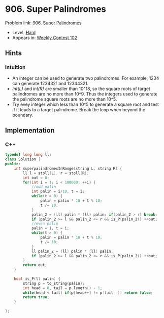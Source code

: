 # 906. Super Palindromes

Problem link: [906. Super Palindromes](https://leetcode.com/problems/super-palindromes/description/)

* Level: [Hard](https://leetcode.com/problemset/all/?difficulty=Hard)
* Appears in: [Weekly Contest 102](https://leetcode.com/contest/weekly-contest-102)

## Hints 

### Intuition

* An integer can be used to generate two palindromes. For example, 1234 can generate 1234321 and 12344321.
* *int(L)* and *int(R)* are smaller than 10^18, so the square roots of target palindromes are no more than 10^9. Thus the integers used to generate the palindrome square roots are no more than 10^5.
* Try evey integer which less than 10^5 to generate a square root and test if it leads to a target palindrome. Break the loop when beyond the boundary.

## Implementation

### C++
```C++
typedef long long ll;
class Solution {
public:
    int superpalindromesInRange(string L, string R) {
        ll l = stoll(L), r = stoll(R);
        int out = 0;
        for(int i = 1; i < 100000; ++i) {
            //odd palin
            int palin = i/10, t = i;
            while(t > 0) {
                palin = palin * 10 + t % 10;
                t /= 10;
            }
            palin_2 = (ll) palin * (ll) palin; if(palin_2 > r) break;
            if (palin_2 >= l && palin_2 <= r && is_P(palin_2)) ++out;
            //even palin
            palin = i, t = i;
            while(t > 0) {
                palin = palin * 10 + t % 10;
                t /= 10;
            }
            ll palin_2 = (ll) palin * (ll) palin;
            if (palin_2 >= l && palin_2 <= r && is_P(palin_2)) ++out;
        }
        return out;
    }
    
    bool is_P(ll palin) {
        string p = to_string(palin);
        int head = 0, tail = p.length() - 1;
        while(head < tail) if(p[head++] != p[tail--]) return false;
        return true;
    }
    
};
```
